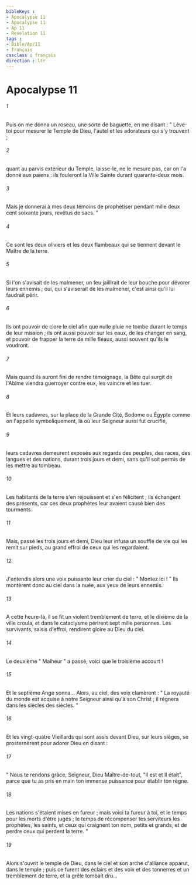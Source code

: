 ```yaml
---
bibleKeys : 
- Apocalypse 11
- Apocalypse 11
- Ap 11
- Revelation 11
tags : 
- Bible/Ap/11
- français
cssclass : français
direction : ltr
---
```


# Apocalypse 11

###### 1
Puis on me donna un roseau, une sorte de baguette, en me disant : " Lève-toi pour mesurer le Temple de Dieu, l'autel et les adorateurs qui s'y trouvent ; 
###### 2
quant au parvis extérieur du Temple, laisse-le, ne le mesure pas, car on l'a donné aux païens : ils fouleront la Ville Sainte durant quarante-deux mois. 
###### 3
Mais je donnerai à mes deux témoins de prophétiser pendant mille deux cent soixante jours, revêtus de sacs. " 
###### 4
Ce sont les deux oliviers et les deux flambeaux qui se tiennent devant le Maître de la terre. 
###### 5
Si l'on s'avisait de les malmener, un feu jaillirait de leur bouche pour dévorer leurs ennemis ; oui, qui s'aviserait de les malmener, c'est ainsi qu'il lui faudrait périr. 
###### 6
Ils ont pouvoir de clore le ciel afin que nulle pluie ne tombe durant le temps de leur mission ; ils ont aussi pouvoir sur les eaux, de les changer en sang, et pouvoir de frapper la terre de mille fléaux, aussi souvent qu'ils le voudront. 
###### 7
Mais quand ils auront fini de rendre témoignage, la Bête qui surgit de l'Abîme viendra guerroyer contre eux, les vaincre et les tuer. 
###### 8
Et leurs cadavres, sur la place de la Grande Cité, Sodome ou Égypte comme on l'appelle symboliquement, là où leur Seigneur aussi fut crucifié, 
###### 9
leurs cadavres demeurent exposés aux regards des peuples, des races, des langues et des nations, durant trois jours et demi, sans qu'il soit permis de les mettre au tombeau. 
###### 10
Les habitants de la terre s'en réjouissent et s'en félicitent ; ils échangent des présents, car ces deux prophètes leur avaient causé bien des tourments. 
###### 11
Mais, passé les trois jours et demi, Dieu leur infusa un souffle de vie qui les remit sur pieds, au grand effroi de ceux qui les regardaient. 
###### 12
J'entendis alors une voix puissante leur crier du ciel : " Montez ici ! " Ils montèrent donc au ciel dans la nuée, aux yeux de leurs ennemis. 
###### 13
A cette heure-là, il se fit un violent tremblement de terre, et le dixième de la ville croula, et dans le cataclysme périrent sept mille personnes. Les survivants, saisis d'effroi, rendirent gloire au Dieu du ciel. 
###### 14
Le deuxième " Malheur " a passé, voici que le troisième accourt ! 
###### 15
Et le septième Ange sonna... Alors, au ciel, des voix clamèrent : " La royauté du monde est acquise à notre Seigneur ainsi qu'à son Christ ; il régnera dans les siècles des siècles. " 
###### 16
Et les vingt-quatre Vieillards qui sont assis devant Dieu, sur leurs sièges, se prosternèrent pour adorer Dieu en disant : 
###### 17
" Nous te rendons grâce, Seigneur, Dieu Maître-de-tout, "Il est et Il était", parce que tu as pris en main ton immense puissance pour établir ton règne. 
###### 18
Les nations s'étaient mises en fureur ; mais voici ta fureur à toi, et le temps pour les morts d'être jugés ; le temps de récompenser tes serviteurs les prophètes, les saints, et ceux qui craignent ton nom, petits et grands, et de perdre ceux qui perdent la terre. " 
###### 19
Alors s'ouvrit le temple de Dieu, dans le ciel et son arche d'alliance apparut, dans le temple ; puis ce furent des éclairs et des voix et des tonnerres et un tremblement de terre, et la grêle tombait dru... 
